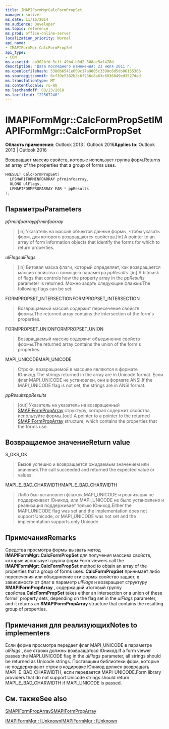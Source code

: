 ```yaml
---
title: IMAPIFormMgrCalcFormPropSet
manager: soliver
ms.date: 11/16/2014
ms.audience: Developer
ms.topic: reference
ms.prod: office-online-server
localization_priority: Normal
api_name:
- IMAPIFormMgr.CalcFormPropSet
api_type:
- COM
ms.assetid: ab302bfd-5cff-49b4-b0d2-308ae5af478d
description: 'Дата последнего изменения: 23 июля 2011 г.'
ms.openlocfilehash: 5380b6541e609c17a9005c3390c6d5db06155306
ms.sourcegitcommit: 0cf39e5382b8c6f236c8a63c6036849ed3527ded
ms.translationtype: MT
ms.contentlocale: ru-RU
ms.lasthandoff: 08/23/2018
ms.locfileid: "22567246"
---
```

# <a name="imapiformmgrcalcformpropset"></a><span data-ttu-id="06599-103">IMAPIFormMgr::CalcFormPropSet</span><span class="sxs-lookup"><span data-stu-id="06599-103">IMAPIFormMgr::CalcFormPropSet</span></span>

  
  
<span data-ttu-id="06599-104">**Область применения**: Outlook 2013 | Outlook 2016</span><span class="sxs-lookup"><span data-stu-id="06599-104">**Applies to**: Outlook 2013 | Outlook 2016</span></span> 
  
<span data-ttu-id="06599-105">Возвращает массив свойств, которые использует группа форм.</span><span class="sxs-lookup"><span data-stu-id="06599-105">Returns an array of the properties that a group of forms uses.</span></span>
  
```cpp
HRESULT CalcFormPropSet(
  LPSMAPIFORMINFOARRAY pfrminfoarray,
  ULONG ulFlags,
  LPMAPIFORMPROPARRAY FAR * ppResults
);
```

## <a name="parameters"></a><span data-ttu-id="06599-106">Параметры</span><span class="sxs-lookup"><span data-stu-id="06599-106">Parameters</span></span>

 <span data-ttu-id="06599-107">_pfrminfoarray_</span><span class="sxs-lookup"><span data-stu-id="06599-107">_pfrminfoarray_</span></span>
  
> <span data-ttu-id="06599-108">[in] Указатель на массив объектов данные формы, чтобы указать форм, для которого возвращаются свойства.</span><span class="sxs-lookup"><span data-stu-id="06599-108">[in] A pointer to an array of form information objects that identify the forms for which to return properties.</span></span>
    
 <span data-ttu-id="06599-109">_ulFlags_</span><span class="sxs-lookup"><span data-stu-id="06599-109">_ulFlags_</span></span>
  
> <span data-ttu-id="06599-110">[in] Битовая маска флаги, который определяет, как возвращается массив свойства с помощью параметра _ppResults_ .</span><span class="sxs-lookup"><span data-stu-id="06599-110">[in] A bitmask of flags that controls how the property array in the  _ppResults_ parameter is returned.</span></span> <span data-ttu-id="06599-111">Можно задать следующие флажки:</span><span class="sxs-lookup"><span data-stu-id="06599-111">The following flags can be set:</span></span> 
    
<span data-ttu-id="06599-112">FORMPROPSET_INTERSECTION</span><span class="sxs-lookup"><span data-stu-id="06599-112">FORMPROPSET_INTERSECTION</span></span> 
  
> <span data-ttu-id="06599-113">Возвращаемый массив содержит пересечение свойств формы.</span><span class="sxs-lookup"><span data-stu-id="06599-113">The returned array contains the intersection of the form's properties.</span></span>
    
<span data-ttu-id="06599-114">FORMPROPSET_UNION</span><span class="sxs-lookup"><span data-stu-id="06599-114">FORMPROPSET_UNION</span></span> 
  
> <span data-ttu-id="06599-115">Возвращаемый массив содержит объединение свойств формы.</span><span class="sxs-lookup"><span data-stu-id="06599-115">The returned array contains the union of the form's properties.</span></span>
    
<span data-ttu-id="06599-116">MAPI_UNICODE</span><span class="sxs-lookup"><span data-stu-id="06599-116">MAPI_UNICODE</span></span> 
  
> <span data-ttu-id="06599-117">Строки, возвращаемой в массиве являются в формате Юникод.</span><span class="sxs-lookup"><span data-stu-id="06599-117">The strings returned in the array are in Unicode format.</span></span> <span data-ttu-id="06599-118">Если флаг MAPI_UNICODE не установлен, они в формате ANSI.</span><span class="sxs-lookup"><span data-stu-id="06599-118">If the MAPI_UNICODE flag is not set, the strings are in ANSI format.</span></span>
    
 <span data-ttu-id="06599-119">_ppResults_</span><span class="sxs-lookup"><span data-stu-id="06599-119">_ppResults_</span></span>
  
> <span data-ttu-id="06599-120">[out] Указатель на указатель на возвращенный [SMAPIFormPropArray](smapiformproparray.md) структуру, которая содержит свойства, используйте формы.</span><span class="sxs-lookup"><span data-stu-id="06599-120">[out] A pointer to a pointer to the returned [SMAPIFormPropArray](smapiformproparray.md) structure, which contains the properties that the forms use.</span></span> 
    
## <a name="return-value"></a><span data-ttu-id="06599-121">Возвращаемое значение</span><span class="sxs-lookup"><span data-stu-id="06599-121">Return value</span></span>

<span data-ttu-id="06599-122">S_OK</span><span class="sxs-lookup"><span data-stu-id="06599-122">S_OK</span></span> 
  
> <span data-ttu-id="06599-123">Вызов успешно и возвращается ожидаемым значением или значения.</span><span class="sxs-lookup"><span data-stu-id="06599-123">The call succeeded and returned the expected value or values.</span></span>
    
<span data-ttu-id="06599-124">MAPI_E_BAD_CHARWIDTH</span><span class="sxs-lookup"><span data-stu-id="06599-124">MAPI_E_BAD_CHARWIDTH</span></span> 
  
> <span data-ttu-id="06599-125">Либо был установлен флажок MAPI_UNICODE и реализация не поддерживает Юникод, или MAPI_UNICODE не было установлено и реализация поддерживает только Юникод.</span><span class="sxs-lookup"><span data-stu-id="06599-125">Either the MAPI_UNICODE flag was set and the implementation does not support Unicode, or MAPI_UNICODE was not set and the implementation supports only Unicode.</span></span>
    
## <a name="remarks"></a><span data-ttu-id="06599-126">Примечания</span><span class="sxs-lookup"><span data-stu-id="06599-126">Remarks</span></span>

<span data-ttu-id="06599-127">Средства просмотра формы вызвать метод **IMAPIFormMgr::CalcFormPropSet** для получения массива свойств, которые использует группа форм.</span><span class="sxs-lookup"><span data-stu-id="06599-127">Form viewers call the **IMAPIFormMgr::CalcFormPropSet** method to obtain an array of the properties that a group of forms uses.</span></span> <span data-ttu-id="06599-128">**CalcFormPropSet** принимает либо пересечения или объединение эти формы свойство задает, в зависимости от флаг в параметр _ulFlags_ и возвращает структуру **SMAPIFormPropArray** , содержащий итоговый группу свойства.</span><span class="sxs-lookup"><span data-stu-id="06599-128">**CalcFormPropSet** takes either an intersection or a union of these forms' property sets, depending on the flag set in the  _ulFlags_ parameter, and it returns an **SMAPIFormPropArray** structure that contains the resulting group of properties.</span></span> 
  
## <a name="notes-to-implementers"></a><span data-ttu-id="06599-129">Примечания для реализующих</span><span class="sxs-lookup"><span data-stu-id="06599-129">Notes to implementers</span></span>

<span data-ttu-id="06599-130">Если форма просмотра передает флаг MAPI_UNICODE в параметре _ulFlags_ , все строки должны возвращаться Юникод.</span><span class="sxs-lookup"><span data-stu-id="06599-130">If a form viewer passes the MAPI_UNICODE flag in the  _ulFlags_ parameter, all strings should be returned as Unicode strings.</span></span> <span data-ttu-id="06599-131">Поставщики библиотеки форм, которые не поддерживают строк в кодировке Юникод должен возвращать MAPI_E_BAD_CHARWIDTH, если передается MAPI_UNICODE.</span><span class="sxs-lookup"><span data-stu-id="06599-131">Form library providers that do not support Unicode strings should return MAPI_E_BAD_CHARWIDTH if MAPI_UNICODE is passed.</span></span> 
  
## <a name="see-also"></a><span data-ttu-id="06599-132">См. также</span><span class="sxs-lookup"><span data-stu-id="06599-132">See also</span></span>



[<span data-ttu-id="06599-133">SMAPIFormPropArray</span><span class="sxs-lookup"><span data-stu-id="06599-133">SMAPIFormPropArray</span></span>](smapiformproparray.md)
  
[<span data-ttu-id="06599-134">IMAPIFormMgr : IUnknown</span><span class="sxs-lookup"><span data-stu-id="06599-134">IMAPIFormMgr : IUnknown</span></span>](imapiformmgriunknown.md)


